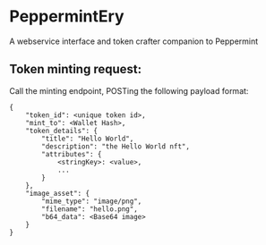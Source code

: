 # PeppermintEry
A webservice interface and token crafter companion to Peppermint

## Token minting request:

Call the minting endpoint, POSTing the following payload format:

```
{
	"token_id": <unique token id>,
	"mint_to": <Wallet Hash>,
	"token_details": {
        "title": "Hello World",
        "description": "the Hello World nft",
        "attributes": {
            <stringKey>: <value>,
            ...
        }
    },
    "image_asset": {
       	"mime_type": "image/png",
       	"filename": "hello.png",
       	"b64_data": <Base64 image>
	}
}
```
